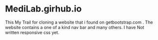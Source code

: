 # MediLab.girhub.io

This My Trail for cloning a website that i found on getbootstrap.com .
The website  contains a one of a kind nav bar and many others. I have Not written responsive css yet.
